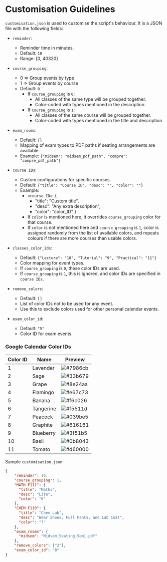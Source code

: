 # Customisation Guidelines
`customisation.json` is used to customise the script's behaviour. It is a JSON file with the following fields:

- `reminder`:
  - Reminder time in minutes.
  - Default: `10`
  - Range: [0, 40320]

- `course_grouping`:
  - 0 => Group events by type
  - 1 => Group events by course
  - Default: `0`
    - If `course_grouping` is `0`:
      - All classes of the same type will be grouped together.
      - Color-coded with types mentioned in the description.
    - If `course_grouping` is `1`:
      - All classes of the same course will be grouped together.
      - Color-coded with types mentioned in the title and description

- `exam_rooms`:
  - Default: `{}`
  - Mapping of exam types to PDF paths if seating arrangements are available.
  - Example: `{"midsem": "midsem_pdf_path", "compre": "compre_pdf_path"}`

- `course IDs`:
  - Custom configurations for specific courses.
  - Default: `{"title": "Course ID", "desc": "", "color": ""}`
  - Example:
    - `<course ID>`: {
      - "title": "Custom title",
      - "desc": "Any extra description",
      - "color": "color_ID"
    }
    - If `color` is mentioned here, it overrides `course_grouping` color for that course.
    - If `color` is not mentioned here and `course_grouping` is `1`, color is assigned randomly from the list of available colors, and repeats colours if there are more courses than usable colors.

- `classes_color_ids`:
  - Default: `{"Lecture": "10", "Tutorial": "9", "Practical": "11"}`
  - Color mapping for event types.
  - If `course_grouping` is `0`, these color IDs are used.
  - If `course_grouping` is `1`, this is ignored, and color IDs are specified in `course IDs`.

- `remove_colors`:
  - Default: `[]`
  - List of color IDs not to be used for any event.
  - Use this to exclude colors used for other personal calendar events.

- `exam_color_id`:
  - Default: `"5"`
  - Color ID for exam events.


### Google Calendar Color IDs
| Color ID | Name | Preview |
|----------|------------|--------------|
| 1        | Lavender   | ![#7986cb](https://placehold.it/75x25/7986cb/000000?text=) |
| 2        | Sage       | ![#33b679](https://placehold.it/75x25/33b679/000000?text=) |
| 3        | Grape      | ![#8e24aa](https://placehold.it/75x25/8e24aa/000000?text=) |
| 4        | Flamingo   | ![#e67c73](https://placehold.it/75x25/e67c73/000000?text=) |
| 5        | Banana     | ![#f6c026](https://placehold.it/75x25/f6c026/000000?text=) |
| 6        | Tangerine  | ![#f5511d](https://placehold.it/75x25/f5511d/000000?text=) |
| 7        | Peacock    | ![#039be5](https://placehold.it/75x25/039be5/000000?text=) |
| 8        | Graphite   | ![#616161](https://placehold.it/75x25/616161/000000?text=) |
| 9        | Blueberry  | ![#3f51b5](https://placehold.it/75x25/3f51b5/000000?text=) |
| 10       | Basil      | ![#0b8043](https://placehold.it/75x25/0b8043/000000?text=) |
| 11       | Tomato     | ![#d60000](https://placehold.it/75x25/d60000/000000?text=) |


Sample `customisation.json`:
```json
{
    "reminder": 10,
    "course_grouping": 1,
    "MATH F111": {
      "title": "Maths",
      "desc": "Lite",
      "color": "6"
    },
    "CHEM F110": {
      "title": "Chem Lab",
      "desc": "Wear Shoes, Full Pants, and Lab Coat",
      "color": "7"
    },
    "exam_rooms": {
      "midsem": "Midsem_Seating_Sem1.pdf"
    },
    "remove_colors": ["2"],
    "exam_color_id": "8"
}
```